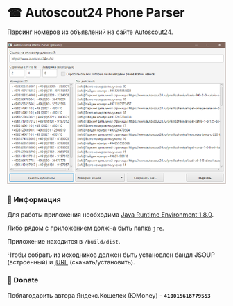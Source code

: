 # ☎ Autoscout24 Phone Parser

Парсинг номеров из объявлений на сайте [Autoscout24](https://www.autoscout24.ru/).

![Screenshot](https://raw.githubusercontent.com/aethletic/autoscout24-phone-parser/main/.github/screen.png)

### 📌 Информация
Для работы приложения необходима [Java Runtime Environment 1.8.0](https://java.com/ru/download/).

Либо рядом с приложением должна быть папка `jre`.

Приложение находится в `/build/dist`.

Чтобы собрать из исходников должен быть установлен бандл JSOUP (встроенный) и [jURL](https://github.com/TsSaltan/DevelNext-jURL) (скачать/установить).

### 🙏 Donate

Поблагодарить автора Яндекс.Кошелек (ЮMoney) - **`410015618779553`**

